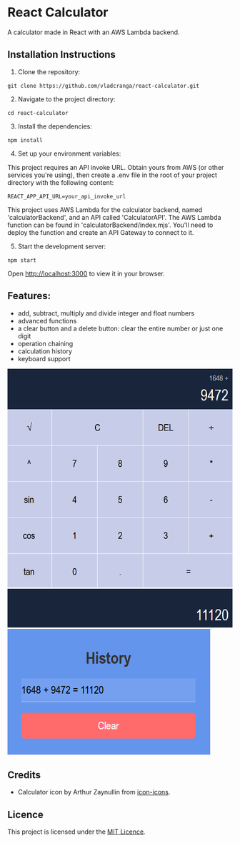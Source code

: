 # React Calculator
A calculator made in React with an AWS Lambda backend.

## Installation Instructions

1. Clone the repository:
```
git clone https://github.com/vladcranga/react-calculator.git
```

2. Navigate to the project directory:
```
cd react-calculator
```

3. Install the dependencies:
```
npm install
```

4. Set up your environment variables:

This project requires an API invoke URL. Obtain yours from AWS (or other services you're using), then create a .env file in the root of your project directory with the following content:
```
REACT_APP_API_URL=your_api_invoke_url
```

This project uses AWS Lambda for the calculator backend, named 'calculatorBackend', and an API called 'CalculatorAPI'.
The AWS Lambda function can be found in 'calculatorBackend/index.mjs'. You'll need to deploy the function and create an API Gateway to connect to it.

5. Start the development server:
```
npm start
```
Open [http://localhost:3000](http://localhost:3000) to view it in your browser.

## Features:
- add, subtract, multiply and divide integer and float numbers
- advanced functions
- a clear button and a delete button: clear the entire number or just one digit
- operation chaining
- calculation history
- keyboard support

![example picture](public/assets/images/calculator.png)
![the result](public/assets/images/result.png)
![the history feature](public/assets/images/history.png)

## Credits

- Calculator icon by Arthur Zaynullin from [icon-icons](https://icon-icons.com/icon/calculator/72046).

## Licence

This project is licensed under the [MIT Licence](https://opensource.org/license/MIT).

